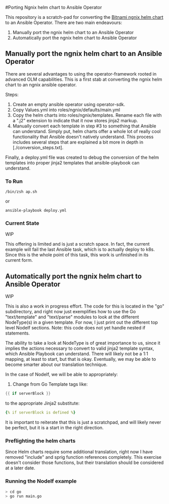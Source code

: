 #Porting Ngnix helm chart to Ansible Operator

This repository is a scratch-pad for converting the
[Bitnami ngnix helm chart](https://github.com/bitnami/charts/tree/master/bitnami/nginx) to an Ansible Operator.  There
are two main endeavours:

1) Manually port the ngnix helm chart to an Ansible Operator
2) Automatically port the ngnix helm chart to Ansible Operator



## Manually port the ngnix helm chart to an Ansible Operator

There are several advantages to using the operator-framework rooted in advanced OLM capabilities.  This is a first stab
at converting the ngnix helm chart to an ngnix ansible operator.

Steps:
1) Create an empty ansible operator using operator-sdk.
2) Copy Values.yml into roles/ngnix/defaults/main.yml
3) Copy the helm charts into roles/ngnix/templates.  Rename each file with a ".j2" extension to indicate that it now
stores jinja2 markup.
4) Manually convert each template in step #3 to something that Ansible can understand.  Simply put, helm charts offer a
whole lot of really cool functionality that Ansible doesn't natively understand.  This process includes several steps
that are explained a bit more in depth in [./conversion_steps.txt].

Finally, a deploy.yml file was created to debug the conversion of the helm templates into proper jinja2 templates that
ansible-playbook can understand.

### To Run
```shell script
/bin/zsh ap.sh
```

or

```shell script
ansible-playbook deploy.yml
```

### Current State
WIP

This offering is limited and is just a scratch space.  In fact, the current example will fail the last Ansible task,
which is to actually deploy to k8s.  Since this is the whole point of this task, this work is unfinished in its current
form.

## Automatically port the ngnix helm chart to Ansible Operator
WIP

This is also a work in progress effort.  The code for this is located in the "go" subdirectory, and right now just
exemplifies how to use the Go "text/template" and "text/parse" modules to look at the different NodeType(s) in a given
template.  For now, I just print out the different top level NodeIf sections.  Note:  this code does not yet handle
nested if statements.

The ability to take a look at NodeType is of great importance to us, since it implies the actions necessary to convert
to valid jinja2 template syntax, which Ansible Playbook can understand.  There will likely not be a 1:1 mapping, at
least to start, but that is okay.  Eventually, we may be able to become smarter about our translation technique.

In the case of NodeIf, we will be able to appropriately:
1) Change from Go Template tags like:
```go
{{ if serverBlock }}
```
to the appropriate Jinja2 substitute:
```yaml
{% if serverBlock is defined %}
```

It is important to reiterate that this is just a scratchpad, and will likely never be perfect, but it is a start in the
right direction.

### Preflighting the helm charts

Since Helm charts require some additional translation, right now I have removed "include" and sprig function references
completely.  This exercise doesn't consider those functions, but their translation should be considered at a later date.

### Running the NodeIf example
```bash
> cd go
> go run main.go
```
